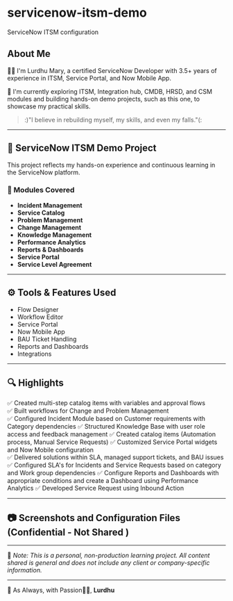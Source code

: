 # servicenow-itsm-demo
ServiceNow ITSM configuration
## About Me

👩‍💻 I'm Lurdhu Mary, a certified ServiceNow Developer with 3.5+ years of experience in ITSM, Service Portal, and Now Mobile App.

🎯 I'm currently exploring ITSM, Integration hub, CMDB, HRSD, and CSM modules and building hands-on demo projects, such as this one, to showcase my practical skills.

> :)"I believe in rebuilding myself, my skills, and even my falls."(:

---

## 💼 ServiceNow ITSM Demo Project

This project reflects my hands-on experience and continuous learning in the ServiceNow platform.

### 📁 Modules Covered

- **Incident Management**
- **Service Catalog** 
- **Problem Management**  
- **Change Management**  
- **Knowledge Management**  
- **Performance Analytics**  
- **Reports & Dashboards**  
- **Service Portal**
- **Service Level Agreement**

---

## ⚙️ Tools & Features Used

- Flow Designer  
- Workflow Editor  
- Service Portal  
- Now Mobile App  
- BAU Ticket Handling  
- Reports and Dashboards  
- Integrations  

---

## 🔍 Highlights

✅ Created multi-step catalog items with variables and approval flows  
✅ Built workflows for Change and Problem Management  
✅ Configured Incident Module based on Customer requirements with Category dependencies
✅ Structured Knowledge Base with user role access and feedback management 
✅ Created catalog items (Automation process, Manual Service Requests) 
✅ Customized Service Portal widgets and Now Mobile configuration  
✅ Delivered solutions within SLA, managed support tickets, and BAU issues  
✅ Configured SLA's for Incidents and Service Requests based on category and Work group dependencies
✅ Configure Reports and Dashboards with appropriate conditions and create a Dashboard using Performance Analytics 
✅ Developed Service Request using Inbound Action 


---

## 📷 Screenshots and Configuration Files (Confidential - Not Shared )

---

📌 *Note: This is a personal, non-production learning project. All content shared is general and does not include any client or company-specific information.*

---

 🤍 As Always, with Passion👩‍💻,
   **Lurdhu**
